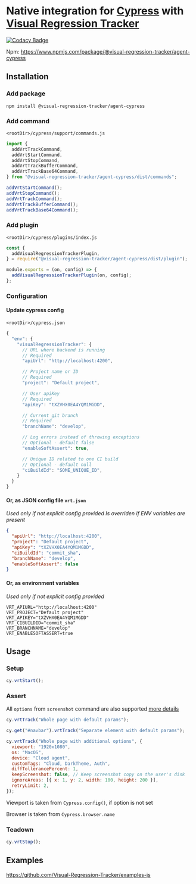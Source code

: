 # Native integration for [Cypress](https://www.cypress.io/) with [Visual Regression Tracker](https://github.com/Visual-Regression-Tracker/Visual-Regression-Tracker)

[![Codacy Badge](https://app.codacy.com/project/badge/Grade/4ebb8d37b8f943548e992a7d063ac998)](https://www.codacy.com/gh/Visual-Regression-Tracker/agent-cypress?utm_source=github.com&utm_medium=referral&utm_content=Visual-Regression-Tracker/agent-cypress&utm_campaign=Badge_Grade)

Npm: https://www.npmjs.com/package/@visual-regression-tracker/agent-cypress

## Installation

### Add package

`npm install @visual-regression-tracker/agent-cypress`

### Add command

`<rootDir>/cypress/support/commands.js`

```js
import {
  addVrtTrackCommand,
  addVrtStartCommand,
  addVrtStopCommand,
  addVrtTrackBufferCommand,
  addVrtTrackBase64Command,
} from "@visual-regression-tracker/agent-cypress/dist/commands";

addVrtStartCommand();
addVrtStopCommand();
addVrtTrackCommand();
addVrtTrackBufferCommand();
addVrtTrackBase64Command();
```

### Add plugin

`<rootDir>/cypress/plugins/index.js`

```js
const {
  addVisualRegressionTrackerPlugin,
} = require("@visual-regression-tracker/agent-cypress/dist/plugin");

module.exports = (on, config) => {
  addVisualRegressionTrackerPlugin(on, config);
};
```

### Configuration

#### Update cypress config

`<rootDir>/cypress.json`

```js
{
  "env": {
    "visualRegressionTracker": {
      // URL where backend is running
      // Required
      "apiUrl": "http://localhost:4200",

      // Project name or ID
      // Required
      "project": "Default project",

      // User apiKey
      // Required
      "apiKey": "tXZVHX0EA4YQM1MGDD",

      // Current git branch
      // Required
      "branchName": "develop",

      // Log errors instead of throwing exceptions
      // Optional - default false
      "enableSoftAssert": true,

      // Unique ID related to one CI build
      // Optional - default null
      "ciBuildId": "SOME_UNIQUE_ID",
    }
  }
}
```

#### Or, as JSON config file `vrt.json`

_Used only if not explicit config provided_
_Is overriden if ENV variables are present_

```json
{
  "apiUrl": "http://localhost:4200",
  "project": "Default project",
  "apiKey": "tXZVHX0EA4YQM1MGDD",
  "ciBuildId": "commit_sha",
  "branchName": "develop",
  "enableSoftAssert": false
}
```

#### Or, as environment variables

_Used only if not explicit config provided_

```
VRT_APIURL="http://localhost:4200"
VRT_PROJECT="Default project"
VRT_APIKEY="tXZVHX0EA4YQM1MGDD"
VRT_CIBUILDID="commit_sha"
VRT_BRANCHNAME="develop"
VRT_ENABLESOFTASSERT=true
```

## Usage

### Setup

```js
cy.vrtStart();
```

### Assert

All `options` from `screenshot` command are also supported [more details](https://docs.cypress.io/api/commands/screenshot.html#Arguments)

```js
cy.vrtTrack("Whole page with default params");

cy.get("#navbar").vrtTrack("Separate element with default params");

cy.vrtTrack("Whole page with additional options", {
  viewport: "1920x1080",
  os: "MacOS",
  device: "Cloud agent",
  customTags: "Cloud, DarkTheme, Auth",
  diffTollerancePercent: 1,
  keepScreenshot: false, // Keep screenshot copy on the user's disk
  ignoreAreas: [{ x: 1, y: 2, width: 100, height: 200 }],
  retryLimit: 2,
});
```

Viewport is taken from `Cypress.config()`, if option is not set

Browser is taken from `Cypress.browser.name`

### Teadown

```js
cy.vrtStop();
```

## Examples

https://github.com/Visual-Regression-Tracker/examples-js
